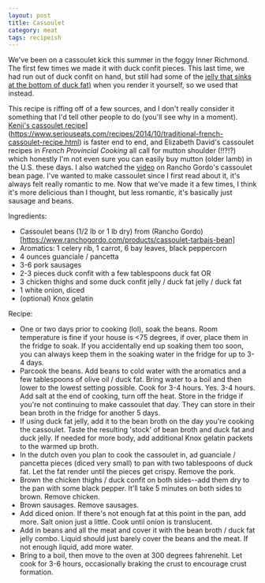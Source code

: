 ```yaml
---
layout: post
title: Cassoulet
category: meat
tags: recipeish
---
```


We've been on a cassoulet kick this summer in the foggy Inner Richmond. The first few times we made it with duck confit pieces. This last time, we had run out of duck confit on hand, but still had some of the [jelly that sinks at the bottom of duck fat)](https://www.reddit.com/r/AskCulinary/comments/6g2klj/the_gelatin_of_duck_fat/) when you render it yourself, so we used that instead. 

This recipe is riffing off of a few sources, and I don't really consider it something that I'd tell other people to do (you'll see why in a moment). [Kenji's cassoulet recipe](https://www.seriouseats.com/recipes/2014/10/traditional-french-cassoulet-recipe.html)](https://www.seriouseats.com/recipes/2014/10/traditional-french-cassoulet-recipe.html) is faster end to end, and Elizabeth David's cassoulet recipes in _French Provincial Cooking_ all call for mutton shoulder (!!?!?) which honestly I'm not even sure you can easily buy mutton (older lamb) in the U.S. these days. I also watched the [video](https://www.ranchogordo.com/products/cassoulet-tarbais-bean) on Rancho Gordo's cassoulet bean page. I've wanted to make cassoulet since I first read about it, it's always felt really romantic to me. Now that we've made it a few times, I think it's more delicious than I thought, but less romantic, it's basically just sausage and beans.

Ingredients:
* Cassoulet beans (1/2 lb or 1 lb dry) from (Rancho Gordo)[https://www.ranchogordo.com/products/cassoulet-tarbais-bean]
* Aromatics: 1 celery rib, 1 carrot, 6 bay leaves, black peppercorn
* 4 ounces guanciale / pancetta 
* 3-6 pork sausages
* 2-3 pieces duck confit with a few tablespoons duck fat OR
* 3 chicken thighs and some duck confit jelly / duck fat jelly / duck fat
* 1 white onion, diced
* (optional) Knox gelatin

Recipe:
* One or two days prior to cooking (lol), soak the beans. Room temperature is fine if your house is <75 degrees, if over, place them in the fridge to soak. If you accidentally end up soaking them too soon, you can always keep them in the soaking water in the fridge for up to 3-4 days. 
* Parcook the beans. Add beans to cold water with the aromatics and a few tablespoons of olive oil / duck fat. Bring water to a boil and then lower to the lowest setting possible. Cook for 3-4 hours. Yes. 3-4 hours. Add salt at the end of cooking, turn off the heat. Store in the fridge if you're not continuing to make cassoulet that day. They can store in their bean broth in the fridge for another 5 days.
* If using duck fat jelly, add it to the bean broth on the day you're cooking the cassoulet. Taste the resulting 'stock' of bean broth and duck fat and duck jelly. If needed for more body, add additional Knox gelatin packets to the warmed up broth.
* In the dutch oven you plan to cook the cassoulet in, ad guanciale / pancetta pieces (diced very small) to pan with two tablespoons of duck fat. Let the fat render until the pieces get crispy. Remove the pork.
* Brown the chicken thighs / duck confit on both sides--add them dry to the pan with some black pepper. It'll take 5 minutes on both sides to brown. Remove chicken.
* Brown sausages. Remove sausages. 
* Add diced onion. If there's not enough fat at this point in the pan, add more. Salt onion just a little. Cook until onion is translucent.
* Add in beans and all the meat and cover it with the bean broth / duck fat jelly combo. Liquid should just barely cover the beans and the meat. If not enough liquid, add more water.
* Bring to a boil, then move to the oven at 300 degrees fahrenehit. Let cook for 3-6 hours, occasionally braking the crust to encourage crust formation.
